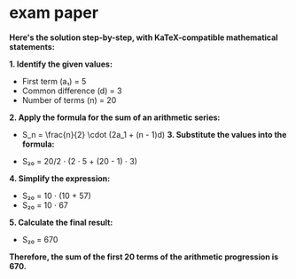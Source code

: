 # exam paper


 **Here's the solution step-by-step, with KaTeX-compatible mathematical statements:**

**1. Identify the given values:**

* First term (a₁) = 5
* Common difference (d) = 3
* Number of terms (n) = 20

**2. Apply the formula for the sum of an arithmetic series:**

* S_n = \frac{n}{2} \cdot (2a_1 + (n - 1)d)
**3. Substitute the values into the formula:**

* S₂₀ = 20/2 ⋅ (2 ⋅ 5 + (20 - 1) ⋅ 3)

**4. Simplify the expression:**

* S₂₀ = 10 ⋅ (10 + 57)
* S₂₀ = 10 ⋅ 67

**5. Calculate the final result:**

* S₂₀ = 670

**Therefore, the sum of the first 20 terms of the arithmetic progression is 670.**
